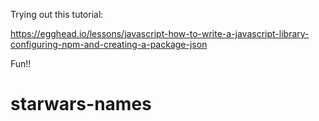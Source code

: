 Trying out this tutorial:

https://egghead.io/lessons/javascript-how-to-write-a-javascript-library-configuring-npm-and-creating-a-package-json

Fun!!

# starwars-names
